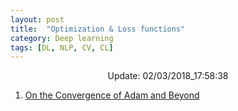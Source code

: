 ```yaml
---
layout: post
title:  "Optimization & Loss functions"
category: Deep learning
tags: [DL, NLP, CV, CL]
---
```






<center> Update: 02/03/2018_17:58:38</center>

  	
1. [ On the Convergence of Adam and Beyond](https://rawgit.com/elbayadm/PaperNotes/master/notes/optimization/2018-On-the-Convergence-of-Adam-and-Beyond.html)
